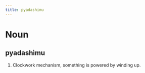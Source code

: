 ```yaml
---
title: pyadashimu
---
```


Noun
================================

pyadashìmu
----------------

1. Clockwork mechanism, something is powered by winding up.
